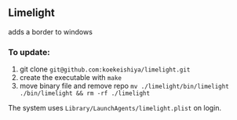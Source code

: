 ## Limelight
adds a border to windows 

### To update:
1. git clone `git@github.com:koekeishiya/limelight.git`
2. create the executable with `make`
3. move binary file and remove repo `mv ./limelight/bin/limelight ./bin/limelight && rm -rf ./limelight`

The system uses `Library/LaunchAgents/limelight.plist` on login.
